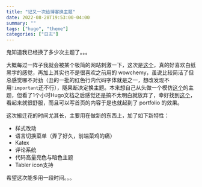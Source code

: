 ```yaml
---
title: "记又一次给博客换主题"
date: 2022-08-28T19:53:00-04:00
summary: ""
tags: ["hugo", "theme"]
categories: ["日志"]
---
```

鬼知道我已经换了多少次主题了。。。
<!--more-->

大概每过一阵子我就会被某个极简的网站刺激一下，这次是[这个](https://stdrc.cc/)，真的好喜欢白纸黑字的感觉，再加上其实也不是很喜欢之前用的 wowchemy，虽说比较简洁了但总感觉哪不对劲（丑的一批的红色行内代码字体就是之一，想改发现不用`!important`还不行），隧果断决定换主题。本来想自己从头做一个模仿[这个](https://github.com/verilab/purepress-theme-minimal)的主题，但看了1个小时Hugo文档之后感觉还是搞不太明白就放弃了，幸好找到[这个](https://github.com/panr/hugo-theme-hello-friend)，看起来就很舒服，而且可以写首页的内容于是也就起到了 portfolio 的效果。

这次搬迁花的时间尤其长，主要用在做新的东西上，加了如下新特性：

- 样式改动
- 语言切换菜单（弄了好久，前端菜鸡的痛）
- Katex
- 评论系统
- 代码高量亮色与暗色主题
- Tabler icon支持

希望这次能多用一段时间。。。
